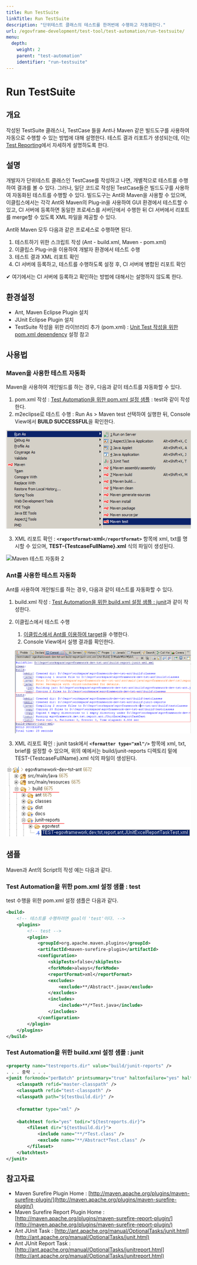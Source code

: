 ```yaml
---
title: Run TestSuite
linkTitle: Run TestSuite
description: "단위테스트 클래스의 테스트를 한꺼번에 수행하고 자동화한다."
url: /egovframe-development/test-tool/test-automation/run-testsuite/
menu:
  depth:
    weight: 2
    parent: "test-automation"
    identifier: "run-testsuite"
---
```

# Run TestSuite

## 개요

작성된 TestSuite 클래스나, TestCase 들을 Ant나 Maven 같은 빌드도구를 사용하여 자동으로 수행할 수 있는 방법에 대해 설명한다.
테스트 결과 리포트가 생성되는데, 이는 [Test Reporting](./test-reporting.md)에서 자세하게 설명하도록 한다.

## 설명

개발자가 단위테스트 클래스인 TestCase를 작성하고 나면, 개별적으로 테스트를 수행하여 결과를 볼 수 있다.
그러나, 일단 코드로 작성된 TestCase들은 빌드도구를 사용하여 자동화된 테스트를 수행할 수 있다.
빌드도구는 Ant와 Maven을 사용할 수 있으며, 이클립스에서는 각각 Ant와 Maven의 Plug-in을 사용하여 GUI 환경에서 테스트할 수 있고, CI 서버에 등록하면 동일한 프로세스를 서버단에서 수행한 뒤 CI 서버에서 리포트를 merge할 수 있도록 XML 파일을 제공할 수 있다.

Ant와 Maven 모두 다음과 같은 프로세스로 수행하면 된다.

1. 테스트하기 위한 스크립트 작성 (Ant - build.xml, Maven - pom.xml)
2. 이클립스 Plug-in을 이용하여 개발자 환경에서 테스트 수행
3. 테스트 결과 XML 리포트 확인
4. CI 서버에 등록하고, 테스트를 수행하도록 설정 후, CI 서버에 병합된 리포트 확인

✔ 여기에서는 CI 서버에 등록하고 확인하는 방법에 대해서는 설명하지 않도록 한다.

## 환경설정

* Ant, Maven Eclipse Plugin 설치
* JUnit Eclipse Plugin 설치
* TestSuite 작성을 위한 라이브러리 추가 (pom.xml) : [Unit Test 작성을 위한 pom.xml dependency](./pom-dependency-for-write-unittest.md) 설정 참고

## 사용법

### Maven을 사용한 테스트 자동화

Maven을 사용하여 개인빌드를 하는 경우, 다음과 같이 테스트를 자동화할 수 있다.

1. pom.xml 작성 : [Test Automation을 위한 pom.xml 설정 샘플](#test-automation을-위한-pomxml-설정-샘플--test) : test와 같이 작성한다.
2. m2eclipse로 테스트 수행 : Run As > Maven test 선택하여 실행한 뒤, Console View에서 **BUILD SUCCESSFUL**을 확인한다.

![Maven 테스트 자동화 1](./images/maven-automation-1.jpg)

3. XML 리포트 확인 : **`<reportFormat>`xml`</reportFormat>`** 항목에 xml, txt를 명시할 수 있으며, **TEST-{TestcaseFullName}.xml** 식의 파일이 생성된다.

![Maven 테스트 자동화 2](./images/maven-automation-2.jpg)

### Ant를 사용한 테스트 자동화

Ant를 사용하여 개인빌드를 하는 경우, 다음과 같이 테스트를 자동화할 수 있다.

1. build.xml 작성 : [Test Automation을 위한 build.xml 설정 샘플 : junit](#test-automation을-위한-buildxml-설정-샘플--junit)과 같이 작성한다.
2. 이클립스에서 테스트 수행

   1. [이클립스에서 Ant를 이용하여 target](./run-ant-on-eclipse.md)을 수행한다.
   2. Console View에서 실행 결과를 확인한다.

   ![Ant 테스트 자동화 1](./images/ant-automation-1.png)
3. XML 리포트 확인 : junit task에서 **`<formatter type="xml"/>`** 항목에 xml, txt, brief를 설정할 수 있으며, 위의 예에서는 build/junit-reports 디렉토리 밑에 TEST-{TestcaseFullName}.xml 식의 파일이 생성된다.

![Ant 테스트 자동화 2](./images/ant-automation-2.png)

## 샘플

Maven과 Ant의 Script의 작성 예는 다음과 같다.

### Test Automation을 위한 pom.xml 설정 샘플 : test

test 수행을 위한 pom.xml 설정 샘플은 다음과 같다.

```xml
<build>
	<!-- 테스트를 수행하려면 goal이 'test'이다. -->
	<plugins>
		<!-- test -->
		<plugin>
			<groupId>org.apache.maven.plugins</groupId>
			<artifactId>maven-surefire-plugin</artifactId>
			<configuration>
				<skipTests>false</skipTests>
				<forkMode>always</forkMode>
				<reportFormat>xml</reportFormat>
				<excludes>
					<exclude>**/Abstract*.java</exclude>
				</excludes>
				<includes>
					<include>**/*Test.java</include>
				</includes>
			</configuration>
		</plugin>
	</plugins>
</build>
```

### Test Automation을 위한 build.xml 설정 샘플 : junit

```xml
<property name="testreports.dir" value="build/junit-reports" />
. . . 중략 . . .
<junit forkmode="perBatch" printsummary="true" haltonfailure="yes" haltonerror="yes">
    <classpath refid="master-classpath" />
    <classpath refid="test-classpath" />
    <classpath path="${testbuild.dir}" />

    <formatter type="xml" />

    <batchtest fork="yes" todir="${testreports.dir}">
        <fileset dir="${testbuild.dir}">
            <include name="**/*Test.class" />
            <exclude name="**/Abstract*Test.class" />
        </fileset>
    </batchtest>
</junit>
```

## 참고자료

* Maven Surefire Plugin Home : [http://maven.apache.org/plugins/maven-surefire-plugin/](http://maven.apache.org/plugins/maven-surefire-plugin/)
* Maven Surefire Report Plugin Home : [http://maven.apache.org/plugins/maven-surefire-report-plugin/](http://maven.apache.org/plugins/maven-surefire-report-plugin/)
* Ant JUnit Task : [http://ant.apache.org/manual/OptionalTasks/junit.html](http://ant.apache.org/manual/OptionalTasks/junit.html)
* Ant JUnit Report Task : [http://ant.apache.org/manual/OptionalTasks/junitreport.html](http://ant.apache.org/manual/OptionalTasks/junitreport.html)
